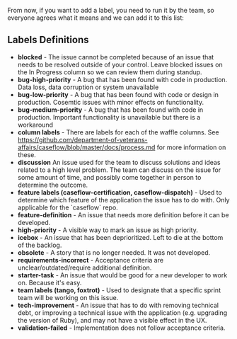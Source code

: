 From now, if you want to add a label, you need to run it by the team, so everyone agrees what it means and we can add it to this list:

## Labels Definitions
- **blocked** - The issue cannot be completed because of an issue that needs to be resolved outside of your control. Leave blocked issues on the In Progress column so we can review them during standup.
- **bug-high-priority** - A bug that has been found with code in production. Data loss, data corruption or system unavailable
- **bug-low-priority** - A bug that has been found with code or design in production. Cosemtic issues with minor effects on functionality.
- **bug-medium-priority** - A bug that has been found with code in production. Important functionality is unavailable but there is a workaround
- **column labels** - There are labels for each of the waffle columns. See <https://github.com/department-of-veterans-affairs/caseflow/blob/master/docs/process.md> for more information on these.
- **discussion** An issue used for the team to discuss solutions and ideas related to a high level problem. The team can discuss on the issue for some amount of time, and possibly come together in person to determine the outcome.
- **feature labels (caseflow-certification, caseflow-dispatch)** - Used to determine which feature of the application the issue has to do with. Only applicable for the \`caseflow\` repo.
- **feature-definition** - An issue that needs more definition before it can be developed.
- **high-priority** - A visible way to mark an issue as high priority.
- **icebox** - An issue that has been deprioritized. Left to die at the bottom of the backlog.
- **obsolete** - A story that is no longer needed. It was not developed.
- **requirements-incorrect** - Acceptance criteria are unclear/outdated/require additional definition.
- **starter-task** - An issue that would be good for a new developer to work on. Because it's easy.
- **team labels (tango, foxtrot)** - Used to designate that a specific sprint team will be working on this issue.
- **tech-improvement** - An issue that has to do with removing technical debt, or improving a technical issue with the application (e.g. upgrading the version of Ruby), and may not have a visible effect in the UX.
- **validation-failed** - Implementation does not follow acceptance criteria.
